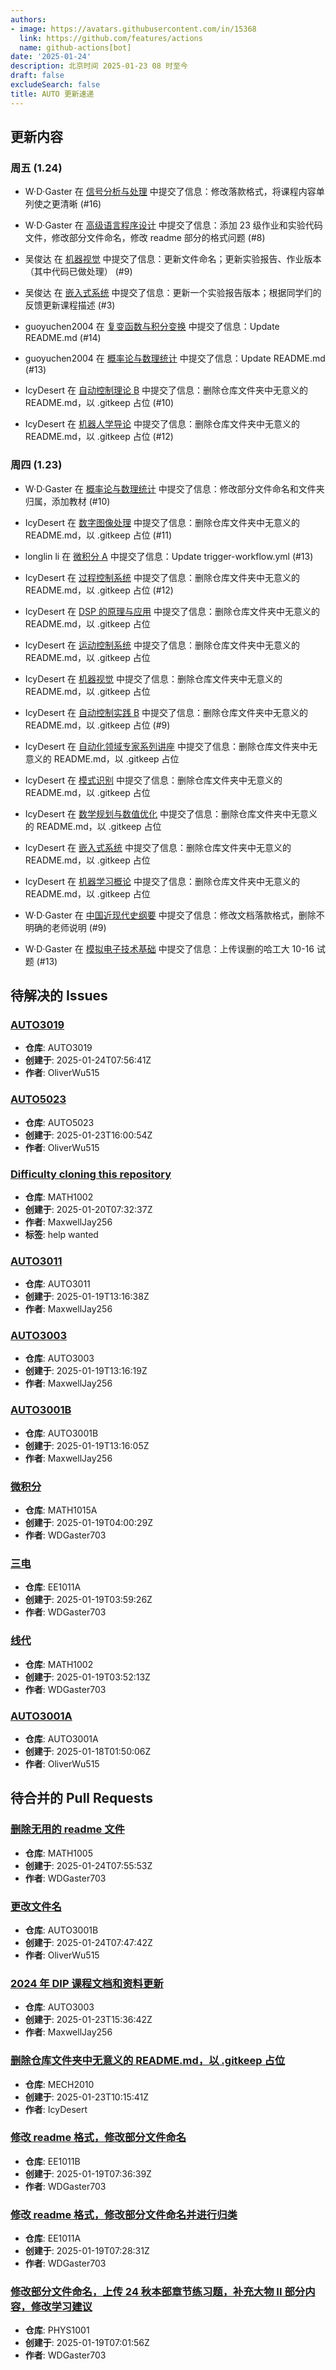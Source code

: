 ```yaml
---
authors:
- image: https://avatars.githubusercontent.com/in/15368
  link: https://github.com/features/actions
  name: github-actions[bot]
date: '2025-01-24'
description: 北京时间 2025-01-23 08 时至今
draft: false
excludeSearch: false
title: AUTO 更新速递
---
```


## 更新内容

### 周五 (1.24)

- W·D·Gaster 在 [信号分析与处理](https://github.com/HITSZ-OpenAuto/AUTO2005) 中提交了信息：修改落款格式，将课程内容单列使之更清晰 (#16)

- W·D·Gaster 在 [高级语言程序设计](https://github.com/HITSZ-OpenAuto/COMP2021) 中提交了信息：添加 23 级作业和实验代码文件，修改部分文件命名，修改 readme 部分的格式问题 (#8)

- 吴俊达 在 [机器视觉](https://github.com/HITSZ-OpenAuto/AUTO3006) 中提交了信息：更新文件命名；更新实验报告、作业版本（其中代码已做处理） (#9)

- 吴俊达 在 [嵌入式系统](https://github.com/HITSZ-OpenAuto/AUTO3024) 中提交了信息：更新一个实验报告版本；根据同学们的反馈更新课程描述 (#3)

- guoyuchen2004 在 [复变函数与积分变换](https://github.com/HITSZ-OpenAuto/MATH1005) 中提交了信息：Update README.md (#14)

- guoyuchen2004 在 [概率论与数理统计](https://github.com/HITSZ-OpenAuto/MATH1004) 中提交了信息：Update README.md (#13)

- IcyDesert 在 [自动控制理论 B](https://github.com/HITSZ-OpenAuto/AUTO3001B) 中提交了信息：删除仓库文件夹中无意义的 README.md，以 .gitkeep 占位 (#10)

- IcyDesert 在 [机器人学导论](https://github.com/HITSZ-OpenAuto/AUTO3005) 中提交了信息：删除仓库文件夹中无意义的 README.md，以 .gitkeep 占位 (#12)

### 周四 (1.23)

- W·D·Gaster 在 [概率论与数理统计](https://github.com/HITSZ-OpenAuto/MATH1004) 中提交了信息：修改部分文件命名和文件夹归属，添加教材 (#10)

- IcyDesert 在 [数字图像处理](https://github.com/HITSZ-OpenAuto/AUTO3003) 中提交了信息：删除仓库文件夹中无意义的 README.md，以 .gitkeep 占位 (#11)

- longlin li 在 [微积分 A](https://github.com/HITSZ-OpenAuto/MATH1015A) 中提交了信息：Update trigger-workflow.yml (#13)

- IcyDesert 在 [过程控制系统](https://github.com/HITSZ-OpenAuto/AUTO3007) 中提交了信息：删除仓库文件夹中无意义的 README.md，以 .gitkeep 占位 (#12)

- IcyDesert 在 [DSP 的原理与应用](https://github.com/HITSZ-OpenAuto/EE3005) 中提交了信息：删除仓库文件夹中无意义的 README.md，以 .gitkeep 占位

- IcyDesert 在 [运动控制系统](https://github.com/HITSZ-OpenAuto/AUTO3011) 中提交了信息：删除仓库文件夹中无意义的 README.md，以 .gitkeep 占位

- IcyDesert 在 [机器视觉](https://github.com/HITSZ-OpenAuto/AUTO3006) 中提交了信息：删除仓库文件夹中无意义的 README.md，以 .gitkeep 占位

- IcyDesert 在 [自动控制实践 B](https://github.com/HITSZ-OpenAuto/AUTO3002B) 中提交了信息：删除仓库文件夹中无意义的 README.md，以 .gitkeep 占位 (#9)

- IcyDesert 在 [自动化领域专家系列讲座](https://github.com/HITSZ-OpenAuto/AUTO3022) 中提交了信息：删除仓库文件夹中无意义的 README.md，以 .gitkeep 占位

- IcyDesert 在 [模式识别](https://github.com/HITSZ-OpenAuto/AUTO5024) 中提交了信息：删除仓库文件夹中无意义的 README.md，以 .gitkeep 占位

- IcyDesert 在 [数学规划与数值优化](https://github.com/HITSZ-OpenAuto/AUTO3028) 中提交了信息：删除仓库文件夹中无意义的 README.md，以 .gitkeep 占位

- IcyDesert 在 [嵌入式系统](https://github.com/HITSZ-OpenAuto/AUTO3024) 中提交了信息：删除仓库文件夹中无意义的 README.md，以 .gitkeep 占位

- IcyDesert 在 [机器学习概论](https://github.com/HITSZ-OpenAuto/AUTO3019) 中提交了信息：删除仓库文件夹中无意义的 README.md，以 .gitkeep 占位

- W·D·Gaster 在 [中国近现代史纲要](https://github.com/HITSZ-OpenAuto/GEIP1016) 中提交了信息：修改文档落款格式，删除不明确的老师说明 (#9)

- W·D·Gaster 在 [模拟电子技术基础](https://github.com/HITSZ-OpenAuto/EE1007) 中提交了信息：上传误删的哈工大 10-16 试题 (#13)

## 待解决的 Issues

### [AUTO3019](https://github.com/HITSZ-OpenAuto/AUTO3019/issues/2)

- **仓库**: AUTO3019
- **创建于**: 2025-01-24T07:56:41Z
- **作者**: OliverWu515

### [AUTO5023](https://github.com/HITSZ-OpenAuto/AUTO5023/issues/5)

- **仓库**: AUTO5023
- **创建于**: 2025-01-23T16:00:54Z
- **作者**: OliverWu515

### [Difficulty cloning this repository](https://github.com/HITSZ-OpenAuto/MATH1002/issues/13)

- **仓库**: MATH1002
- **创建于**: 2025-01-20T07:32:37Z
- **作者**: MaxwellJay256
- **标签**: help wanted

### [AUTO3011](https://github.com/HITSZ-OpenAuto/AUTO3011/issues/4)

- **仓库**: AUTO3011
- **创建于**: 2025-01-19T13:16:38Z
- **作者**: MaxwellJay256

### [AUTO3003](https://github.com/HITSZ-OpenAuto/AUTO3003/issues/10)

- **仓库**: AUTO3003
- **创建于**: 2025-01-19T13:16:19Z
- **作者**: MaxwellJay256

### [AUTO3001B](https://github.com/HITSZ-OpenAuto/AUTO3001B/issues/9)

- **仓库**: AUTO3001B
- **创建于**: 2025-01-19T13:16:05Z
- **作者**: MaxwellJay256

### [微积分](https://github.com/HITSZ-OpenAuto/MATH1015A/issues/12)

- **仓库**: MATH1015A
- **创建于**: 2025-01-19T04:00:29Z
- **作者**: WDGaster703

### [三电](https://github.com/HITSZ-OpenAuto/EE1011A/issues/8)

- **仓库**: EE1011A
- **创建于**: 2025-01-19T03:59:26Z
- **作者**: WDGaster703

### [线代](https://github.com/HITSZ-OpenAuto/MATH1002/issues/12)

- **仓库**: MATH1002
- **创建于**: 2025-01-19T03:52:13Z
- **作者**: WDGaster703

### [AUTO3001A](https://github.com/HITSZ-OpenAuto/AUTO3001A/issues/9)

- **仓库**: AUTO3001A
- **创建于**: 2025-01-18T01:50:06Z
- **作者**: OliverWu515

## 待合并的 Pull Requests

### [删除无用的 readme 文件](https://github.com/HITSZ-OpenAuto/MATH1005/pull/16)

- **仓库**: MATH1005
- **创建于**: 2025-01-24T07:55:53Z
- **作者**: WDGaster703

### [更改文件名](https://github.com/HITSZ-OpenAuto/AUTO3001B/pull/11)

- **仓库**: AUTO3001B
- **创建于**: 2025-01-24T07:47:42Z
- **作者**: OliverWu515

### [2024 年 DIP 课程文档和资料更新](https://github.com/HITSZ-OpenAuto/AUTO3003/pull/12)

- **仓库**: AUTO3003
- **创建于**: 2025-01-23T15:36:42Z
- **作者**: MaxwellJay256

### [删除仓库文件夹中无意义的 README.md，以 .gitkeep 占位](https://github.com/HITSZ-OpenAuto/MECH2010/pull/5)

- **仓库**: MECH2010
- **创建于**: 2025-01-23T10:15:41Z
- **作者**: IcyDesert

### [修改 readme 格式，修改部分文件命名](https://github.com/HITSZ-OpenAuto/EE1011B/pull/12)

- **仓库**: EE1011B
- **创建于**: 2025-01-19T07:36:39Z
- **作者**: WDGaster703

### [修改 readme 格式，修改部分文件命名并进行归类](https://github.com/HITSZ-OpenAuto/EE1011A/pull/9)

- **仓库**: EE1011A
- **创建于**: 2025-01-19T07:28:31Z
- **作者**: WDGaster703

### [修改部分文件命名，上传 24 秋本部章节练习题，补充大物 II 部分内容，修改学习建议](https://github.com/HITSZ-OpenAuto/PHYS1001/pull/11)

- **仓库**: PHYS1001
- **创建于**: 2025-01-19T07:01:56Z
- **作者**: WDGaster703

